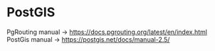 # PostGIS
PgRouting manual -> https://docs.pgrouting.org/latest/en/index.html
PostGis manual -> https://postgis.net/docs/manual-2.5/
